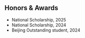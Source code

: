 ## Honors & Awards

<ul style="margin:0 0 5px;">
  <li><autocolor>National Scholarship, 2025</autocolor></li>
  <li><autocolor>National Scholarship, 2024</autocolor></li>
  <li><autocolor>Beijing Outstanding student, 2024</autocolor></li>
</ul>